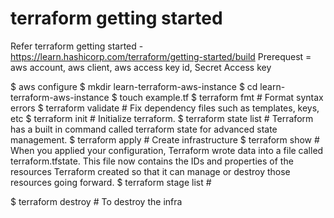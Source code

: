# terraform getting started
Refer terraform getting started - https://learn.hashicorp.com/terraform/getting-started/build 
Prerequest = aws account, aws client, aws access key id, Secret Access key

$ aws configure
$ mkdir learn-terraform-aws-instance
$ cd learn-terraform-aws-instance
$ touch example.tf 
$ terraform fmt           # Format syntax errors
$ terraform validate   # Fix dependency files such as templates, keys, etc
$ terraform init           # Initialize terraform.
$ terraform state list  # Terraform has a built in command called terraform state for advanced state management.
$ terraform apply       # Create infrastructure 
$ terraform show        # When you applied your configuration, Terraform wrote data into a file called terraform.tfstate. This file now contains the IDs and properties of the resources Terraform created so that it can manage or destroy those resources going forward.
$ terraform stage list  # 

$ terraform destroy      # To destroy the infra 

